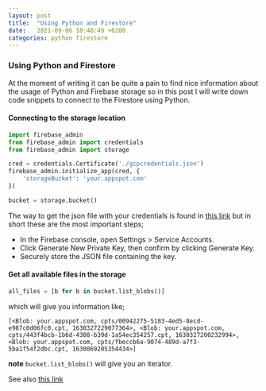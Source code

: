 ```yaml
---
layout: post
title:  "Using Python and Firestore"
date:   2021-09-06 18:48:49 +0200
categories: python firestore
---
```


### Using Python and Firestore

At the moment of writing it can be quite a pain to find nice information about the usage of Python and Firebase storage so in this post I will write down code snippets to connect to the Firestore using Python.

#### Connecting to the storage location

```python
import firebase_admin
from firebase_admin import credentials
from firebase_admin import storage

cred = credentials.Certificate('./gcpcredentials.json')
firebase_admin.initialize_app(cred, {
    'storageBucket': 'your.appspot.com'
})

bucket = storage.bucket()
```

The way to get the json file with your credentials is found in [this link](https://firebase.google.com/docs/admin/setup/) but in short these are the most important steps;

* In the Firebase console, open Settings > Service Accounts.
* Click Generate New Private Key, then confirm by clicking Generate Key.
* Securely store the JSON file containing the key.

#### Get all available files in the storage

```python
all_files = [b for b in bucket.list_blobs()]
```

which will give you information like;

```
[<Blob: your.appspot.com, cpts/00942275-5183-4ed5-8ecd-e987c0d06fc0.cpt, 1630327229077364>, <Blob: your.appspot.com, cpts/443f4bcb-1b6d-4308-b39d-1a54ec354257.cpt, 1630327200232994>, <Blob: your.appspot.com, cpts/fbeccb6a-9074-489d-a7f3-5ba1f54f2dbc.cpt, 1630069205354434>]
```

**note** ```bucket.list_blobs()``` will give you an iterator.

See also [this link](https://googleapis.dev/python/storage/latest/buckets.html#list_blobs)

